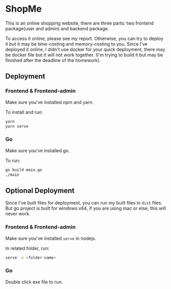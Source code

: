 # ShopMe
 
This is an online shopping website, there are three parts: two frontend package(user and admin) and backend package.

To access it online, please see my report. Otherwise, you can try to deploy it but it may be time-costing and memory-costing to you. Since I've deployed it online, I didn't use docker for your quick deployment, there may be docker file but it will not work together. (I'm trying to build it but may be finished after the deadline of the homework).

## Deployment

### Frontend & Frontend-admin

Make sure you've installed npm and yarn.

To install and run:
``` sh
yarn
yarn serve
```

### Go

Make sure you've installed go.

To run:

``` sh
go build main.go
./main
```

## Optional Deployment

Since I've built files for deployment, you can run my built files in `dist` files.
But go project is built for windows x64, if you are using mac or else, this will never work.

### Frontend & Frontend-admin

Make sure you've installed `serve` in nodejs.

In related folder, run:
``` sh
serve -s <folder-name>
```

### Go

Double click exe file to run.